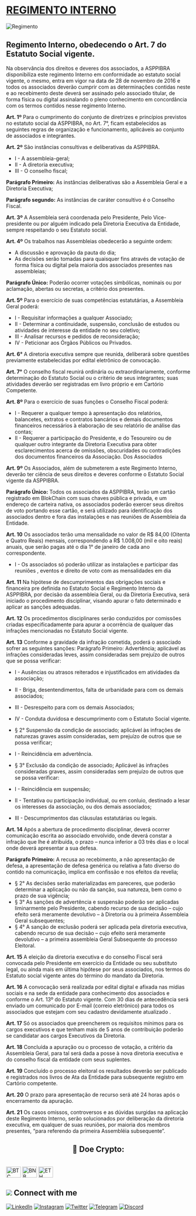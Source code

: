 # [REGIMENTO INTERNO](https://www.asppibra.com.br/)

![Regimento](https://github.com/ASPPIBRA-DAO/ASPPIBRA-DAO/assets/80177249/5f55721c-698b-4aa1-a552-26b519775f24)

## Regimento Interno, obedecendo o Art. 7 do Estatuto Social vigente.

Na observância dos direitos e deveres dos associados, a ASPPIBRA disponibiliza este regimento Interno em conformidade ao estatuto social vigente, o mesmo, entra em vigor na data de 28 de novembro de 2016 e todos os associados deverão cumprir com as determinações contidas neste e ao recebimento deste deverá ser assinado pelo associado titular, de forma física ou digital assinalando o pleno conhecimento em concordância com os termos contidos nesse regimento Interno.

**Art. 1º** 
Para o cumprimento do conjunto de diretrizes e princípios previstos no estatuto social da ASPPIBRA, no Art. 7°, ficam estabelecidos as seguintes regras de organização e funcionamento, aplicáveis ao conjunto de associados e integrantes.

**Art. 2º** 
São instâncias consultivas e deliberativas da ASPPIBRA.

- I - A assembleia-geral;
- II - A diretoria executiva;
- III - O conselho fiscal;

**Parágrafo Primeiro:** 
As instâncias deliberativas são a Assembleia Geral e a Diretoria Executiva;

**Parágrafo segundo:** 
As instâncias de caráter consultivo é o Conselho Fiscal.

**Art. 3º** 
A Assembleia será coordenada pelo Presidente, Pelo Vice-presidente ou por alguém indicado pela Diretoria Executiva da Entidade, sempre respeitando o seu Estatuto social.

**Art. 4º** 
Os trabalhos nas Assembleias obedecerão a seguinte ordem:

- A discussão e aprovação da pauta do dia;
- As decisões serão tomadas para quaisquer fins através de votação de forma física ou digital pela maioria dos associados presentes nas assembleias;

**Parágrafo Único:** 
Poderão ocorrer votações simbólicas, nominais ou por aclamação, abertas ou secretas, a critério dos presentes.

**Art. 5º** 
Para o exercício de suas competências estatutárias, a Assembleia Geral poderá:

- I - Requisitar informações a qualquer Associado;
- II - Determinar a continuidade, suspensão, conclusão de estudos ou atividades de interesse da entidade no seu coletivo;
- III - Analisar recursos e pedidos de reconsideração;
- IV - Peticionar aos Órgãos Públicos ou Privados.

**Art. 6°** 
A diretoria executiva sempre que reunida, deliberará sobre questões previamente estabelecidas por edital eletrônico de convocação.

**Art. 7°** 
O conselho fiscal reunirá ordinária ou extraordinariamente, conforme determinação do Estatuto Social ou o critério de seus integrantes; suas atividades deverão ser registradas em livro próprio e em Cartório Competente.

**Art. 8º** 
Para o exercício de suas funções o Conselho Fiscal poderá:

- I - Requerer a qualquer tempo à apresentação dos relatórios, balancetes, extratos e contratos bancários e demais documentos financeiros necessários à elaboração de seu relatório de análise das contas;
- II - Requerer a participação do Presidente, e do Tesoureiro ou de qualquer outro integrante da Diretoria Executiva para obter esclarecimentos acerca de omissões, obscuridades ou contradições dos documentos financeiros da Associação.
Dos Associados 

**Art. 9º** 
Os Associados, além de submeterem a este Regimento Interno, deverão ter ciência de seus direitos e deveres conforme o Estatuto Social vigente da ASPPIBRA.

**Parágrafo Único:** 
Todos os associados da ASPPIBRA, terão um cartão registrado em BlokChain com suas chaves pública e privada, e um endereço de carteira nativa, os associados poderão exercer seus direitos de voto portando esse cartão, e será utilizado para identificação dos associados dentro e fora das instalações e nas reuniões de Assembleia da Entidade.

**Art. 10** 
Os associados terão uma mensalidade no valor de R$ 84,00 (Oitenta e Quatro Reais) mensais, correspondendo a R$ 1.008,00 (mil e oito reais) anuais, que serão pagas até o dia 1° de janeiro de cada ano correspondente.

- I - Os associados só poderão utilizar as instalações e participar das reuniões , eventos e direito de voto com as mensalidades em dia

**Art. 11** 
Na hipótese de descumprimentos das obrigações sociais e financeira pre definida no Estatuto Social e Regimento Interno da ASPPIBRA, por decisão da assembleia Geral, ou da Diretoria Executiva, será iniciado o procedimento disciplinar, visando apurar o fato determinado e aplicar as sanções adequadas.

**Art. 12** 
Os procedimentos disciplinares serão conduzidos por comissões criadas especificadamente para apurar a ocorrência de qualquer das infrações mencionadas no Estatuto Social vigente.

**Art. 13** 
Conforme a gravidade da infração cometida, poderá o associado sofrer as seguintes sanções:
Parágrafo Primeiro: Advertência; aplicável as infrações consideradas leves, assim consideradas sem prejuízo de outros que se possa verificar:

- I - Ausências ou atrasos reiterados e injustificados em atividades da associação;
- II - Briga, desentendimentos, falta de urbanidade para com os demais associados;
- III - Desrespeito para com os demais Associados;
- IV - Conduta duvidosa e descumprimento com o Estatuto Social vigente.
- § 2° Suspensão da condição de associado; aplicável às infrações de naturezas graves assim consideradas, sem prejuízo de outros que se possa verificar;
- I - Reincidência em advertência.
- § 3° Exclusão da condição de associado; Aplicável às infrações consideradas graves, assim consideradas sem prejuízo de outros que se possa verificar:

- I - Reincidência em suspensão;
- II - Tentativa ou participação individual, ou em conluio, destinado a lesar os interesses da associação, ou dos demais associados;
- III - Descumprimentos das cláusulas estatutárias ou legais.

**Art. 14** 
Após a abertura de procedimento disciplinar, deverá ocorrer comunicação escrita ao associado envolvido, onde deverá constar a infração que lhe é atribuída, o prazo – nunca inferior a 03 três dias e o local onde deverá apresentar a sua defesa.

**Parágrafo Primeiro:** 
A recusa ao recebimento, a não apresentação de defesa, a apresentação de defesa genérica ou relativa a fato diverso do contido na comunicação, implica em confissão e nos efeitos da revelia;

- § 2° As decisões serão materializadas em pareceres, que poderão determinar a aplicação ou não da sanção, sua natureza, bem como o prazo de sua vigência;
- § 3° As sanções de advertência e suspensão poderão ser aplicadas liminarmente pelo Presidente, cabendo recurso de sua decisão – cujo efeito será meramente devolutivo – à Diretoria ou à primeira Assembleia Geral subsequentes;
- § 4° A sanção de exclusão poderá ser aplicada pela diretoria executiva, cabendo recurso de sua decisão – cujo efeito será meramente devolutivo – a primeira assembleia Geral Subsequente do processo Eleitoral.

**Art. 15** 
A eleição da diretoria executiva e do conselho Fiscal será convocada pelo Presidente em exercício da Entidade ou seu substituto legal, ou ainda mais em última hipótese por seus associados, nos termos do Estatuto social vigente antes do término do mandato da Diretoria.

**Art. 16** 
A convocação será realizada por edital digital e afixada nas mídias sociais e na sede da entidade para conhecimento dos associados e conforme o Art. 13º do Estatuto vigente. Com 30 dias de antecedência será enviado um comunicado por E-mail (correio eletrônico) para todos os associados que estejam com seu cadastro devidamente atualizado .

**Art. 17** 
Só os associados que preencherem os requisitos mínimos para os cargos executivos e que tenham mais de 5 anos de contribuição poderão se candidatar aos cargos Executivos da Diretoria.

**Art. 18** 
Concluída a apuração ou o processo de votação, a critério da Assembleia Geral, para tal será dada a posse à nova diretoria executiva e do conselho fiscal da entidade com seus suplentes.

**Art. 19** 
Concluído o processo eleitoral os resultados deverão ser publicado e registrados nos livros de Ata da Entidade para subsequente registro em Cartório competente.

**Art. 20** 
O prazo para apresentação de recurso será até 24 horas após o encerramento da apuração.

**Art. 21** 
Os casos omissos, controversos e as dúvidas surgidas na aplicação deste Regimento Interno, serão solucionados por deliberação da diretoria executiva, em qualquer de suas reuniões, por maioria dos membros presentes, “para referendo da primeira Assembléia subsequente”.

## <h2 align="center">🎁 Doe Crypto:</h2>

<div style="display: inline_block"><br>
<img align="center" alt="BTC" height="30" width="40" src="https://user-images.githubusercontent.com/80177249/180482937-475896ac-4853-470f-80da-dae18bcf7748.svg">
<img align="center" alt="BNB" height="30" width="40" src="https://user-images.githubusercontent.com/80177249/180481724-2560053f-dcd3-4879-a63f-5801eb373e66.svg">
<img align="center" alt="ETH" height="30" width="40" src="https://user-images.githubusercontent.com/80177249/180481896-cf45cdde-72f9-4986-8181-9ee64fae126d.svg">

## <img src="https://img.icons8.com/nolan/25/computer.png"/> Connect with me

[![LinkedIn](https://img.shields.io/badge/linkedin-%230077B5.svg?&style=for-the-badge&logo=linkedin&logoColor=white)](https://linkedin.com/company/asppibra-dao/) 
[![Instagram](https://img.shields.io/badge/Instagram-%23E4405F.svg?style=for-the-badge&logo=Instagram&logoColor=white)](https://instagram.com/asppibra/) 
[![Twitter](https://img.shields.io/badge/twitter-%231DA1F2.svg?&style=for-the-badge&logo=twitter&logoColor=white)](https://twitter.com/ASPPIBRA_ORG) 
[![Telegram](https://img.shields.io/badge/Telegram-2CA5E0?style=for-the-badge&logo=telegram&logoColor=white)](https://t.me/Mundo_Digital_BR)
[![Discord](https://img.shields.io/badge/Discord-7289DA?style=for-the-badge&logo=discord&logoColor=white)](https://discord)

</div>

